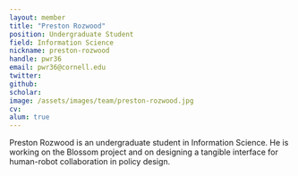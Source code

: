 ```yaml
---
layout: member
title: "Preston Rozwood"
position: Undergraduate Student
field: Information Science
nickname: preston-rozwood
handle: pwr36
email: pwr36@cornell.edu
twitter:
github:
scholar:
image: /assets/images/team/preston-rozwood.jpg
cv:
alum: true
---
```


Preston Rozwood is an undergraduate student in Information Science. He is working on the Blossom project and on designing a tangible interface for human-robot collaboration in policy design.
